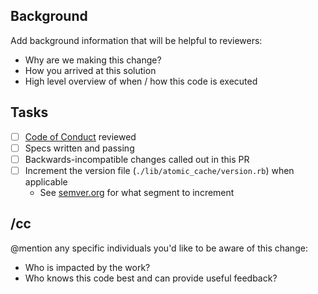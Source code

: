 Background
-----

Add background information that will be helpful to reviewers:
  * Why are we making this change?
  * How you arrived at this solution
  * High level overview of when / how this code is executed

Tasks
-----
* [ ] [Code of Conduct](https://github.com/Ibotta/atomic_cache/blob/master/CODE_OF_CONDUCT.md) reviewed
* [ ] Specs written and passing
* [ ] Backwards-incompatible changes called out in this PR
* [ ] Increment the version file (`./lib/atomic_cache/version.rb`) when applicable
    * See [semver.org](https://semver.org/) for what segment to increment

/cc
-----

@mention any specific individuals you'd like to be aware of this change:
  * Who is impacted by the work?
  * Who knows this code best and can provide useful feedback?
